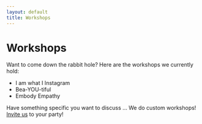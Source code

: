 ```yaml
---
layout: default
title: Workshops
---
```


# Workshops

Want to come down the rabbit hole?
Here are the workshops we currently hold:

<ul class="hanging">
    <li>I am what I Instagram</li>
    <li>Bea-YOU-tiful</li>
    <li>Embody Empathy</li>
</ul>

Have something specific you want to discuss &hellip;
We do custom workshops!
<a href="mailto:contact@rabbitholenyc.com">Invite us</a> to your party!
